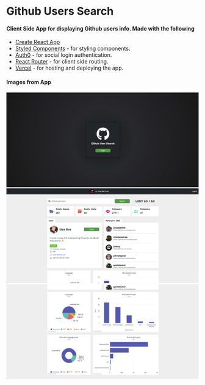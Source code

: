 # Github Users Search

#### Client Side App for displaying Github users info. Made with the following
- [Create React App](https://reactjs.org/)
- [Styled Components](https://styled-components.com) - for styling components.
- [Auth0](https://auth0.com/) - for social login authentication.
- [React Router](https://reactrouter.com/) - for client side routing.
- [Vercel](https://vercel.com/) - for hosting and deploying the app.

#### Images from App
![Login Screen](https://github.com/AnthonyDelaCruz/GithubSearch/blob/master/src/static/img1.png?raw=true)
![Home Screen](https://github.com/AnthonyDelaCruz/GithubSearch/blob/master/src/static/img2.png?raw=true)
![Home Screen](https://github.com/AnthonyDelaCruz/GithubSearch/blob/master/src/static/img3.png?raw=true)
